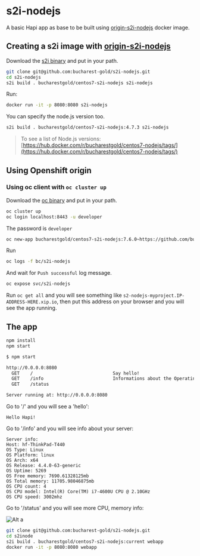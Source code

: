 # s2i-nodejs

A basic Hapi app as base to be built using [origin-s2i-nodejs](https://github.com/bucharest-gold/origin-s2i-nodejs) docker image.

## Creating a s2i image with [origin-s2i-nodejs](https://github.com/bucharest-gold/origin-s2i-nodejs)

Download the [s2i binary](https://github.com/openshift/source-to-image/releases) and put in your path.

```bash
git clone git@github.com:bucharest-gold/s2i-nodejs.git
cd s2i-nodejs
s2i build . bucharestgold/centos7-s2i-nodejs s2i-nodejs
```

Run:

```bash
docker run -it -p 8080:8080 s2i-nodejs
```

You can specify the node.js version too.

```bash
s2i build . bucharestgold/centos7-s2i-nodejs:4.7.3 s2i-nodejs
```

> To see a list of Node.js versions: [https://hub.docker.com/r/bucharestgold/centos7-nodejs/tags/](https://hub.docker.com/r/bucharestgold/centos7-nodejs/tags/)


## Using Openshift origin


### Using oc client with `oc cluster up`

Download the [oc binary](https://github.com/openshift/origin/releases/) and put in your path.

```bash
oc cluster up
oc login localhost:8443 -u developer
```

The password is `developer`

```bash
oc new-app bucharestgold/centos7-s2i-nodejs:7.6.0~https://github.com/bucharest-gold/s2i-nodejs.git
```

Run 

```bash
oc logs -f bc/s2i-nodejs 
```

And wait for `Push successful` log message.

```bash
oc expose svc/s2i-nodejs
```

Run `oc get all` and you will see something like `s2-nodejs-myproject.IP-ADDRESS-HERE.xip.io`, then
put this address on your browser and you will see the app running.

## The app

```bash
npm install 
npm start
```

```bash
$ npm start

http://0.0.0.0:8080
  GET    /                              Say hello!
  GET    /info                          Informations about the Operating system.
  GET    /status                        

Server running at: http://0.0.0.0:8080
```

Go to '/' and you will see a 'hello':

`
Hello Hapi!
`

Go to '/info' and you will see info about your server:

```
Server info:
Host: hf-ThinkPad-T440
OS Type: Linux
OS Platform: linux
OS Arch: x64
OS Release: 4.4.0-63-generic
OS Uptime: 5269
OS Free memory: 7690.61328125mb
OS Total memory: 11705.98046875mb
OS CPU count: 4
OS CPU model: Intel(R) Core(TM) i7-4600U CPU @ 2.10GHz
OS CPU speed: 3002mhz
```

Go to '/status' and you will see more CPU, memory info:

![Alt a](https://github.com/bucharest-gold/s2i-nodejs/raw/master/a.png)

```bash
git clone git@github.com:bucharest-gold/s2i-nodejs.git
cd s2inode
s2i build . bucharestgold/centos7-s2i-nodejs:current webapp
docker run -it -p 8080:8080 webapp
```